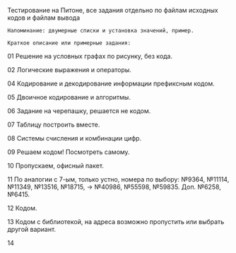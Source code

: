 ﻿ Тестирование на Питоне, все задания отдельно по файлам исходных кодов и файлам вывода

    Напоминание: двумерные списки и установка значений, пример.

    Краткое описание или примерные задания:

01  Решение на условных графах по рисунку, без кода.

02	Логические выражения и операторы.

04	Кодирование и декодирование информации префиксным кодом.

05	Двоичное кодирование и алгоритмы.

06  Задание на черепашку, решается не кодом.

07  Таблицу построить вместе.

08  Системы счисления и комбинации цифр.

09  Решаем кодом! Посмотреть самому.

10  Пропускаем, офисный пакет.

11  По аналогии с 7-ым, только устно, номера по выбору: №9364, №11114, №11349, №13516, №18715, -> №40986, №55598, №59835. Доп. №6258, №6415.

12  Кодом.

13  Кодом с библиотекой, на адреса возможно пропустить или выбрать другой вариант.

14
